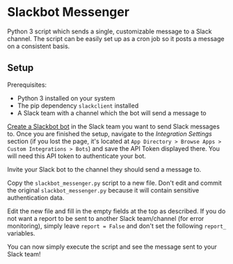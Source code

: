 # Slackbot Messenger

Python 3 script which sends a single, customizable message to a Slack channel. The script can be easily set up as a cron job so it posts a message on a consistent basis.

## Setup

Prerequisites:
* Python 3 installed on your system
* The pip dependency `slackclient` installed
* A Slack team with a channel which the bot will send a message to

[Create a Slackbot bot](https://api.slack.com/bot-users) in the Slack team you want to send Slack messages to. Once you are finished the setup, navigate to the _Integration Settings_ section (if you lost the page, it's located at `App Directory > Browse Apps > Custom Integrations > Bots`) and save the API Token displayed there. You will need this API token to authenticate your bot.

Invite your Slack bot to the channel they should send a message to.

Copy the `slackbot_messenger.py` script to a new file. Don't edit and commit the original `slackbot_messenger.py` because it will contain sensitive authentication data.

Edit the new file and fill in the empty fields at the top as described. If you do not want a report to be sent to another Slack team/channel (for error monitoring), simply leave `report = False` and don't set the following `report_` variables.

You can now simply execute the script and see the message sent to your Slack team!
